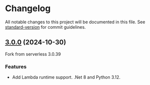 # Changelog

All notable changes to this project will be documented in this file. See [standard-version](https://github.com/conventional-changelog/standard-version) for commit guidelines.

## [3.0.0](https://github.com/serverless/serverless/compare/v3.38.0...v3.39.0) (2024-10-30)
Fork from serverless 3.0.39

### Features
- Add Lambda runtime support. .Net 8 and Python 3.12.
